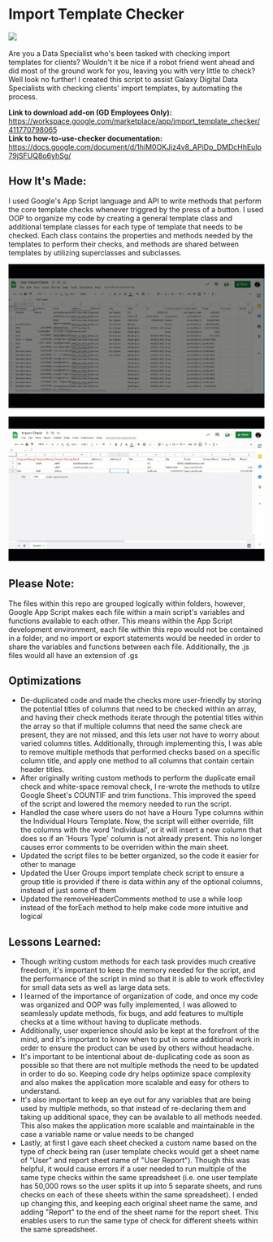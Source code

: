 # Import Template Checker

![](https://media.giphy.com/media/aNqEFrYVnsS52/giphy.gif)

Are you a Data Specialist who's been tasked with checking import templates for clients? Wouldn't it be nice if a robot friend went ahead and did most of the ground work for you, leaving you with very little to check? Well look no further! I created this script to assist Galaxy Digital Data Specialists with checking clients' import templates, by automating the process.

**Link to download add-on (GD Employees Only):** https://workspace.google.com/marketplace/app/import_template_checker/411770798065</br>
**Link to how-to-use-checker documentation:** https://docs.google.com/document/d/1hiM0OKJjz4v8_APiDp_DMDcHhEulp79jSFUQ8o6yhSg/

## How It's Made:
I used Google's App Script language and API to write methods that perform the core template checks whenever triggred by the press of a button. I used OOP to organize my code by creating a general template class and additional template classes for each type of template that needs to be checked. Each class contains the properties and methods needed by the templates to perform their checks, and methods are shared between templates by utilizing superclasses and subclasses. 

![](gifs/importScriptGif.gif)

![](gifs/importProgramsCheckGif.gif)
<br/>

## **Please Note:** 
The files within this repo are grouped logically within folders, however, Google App Script makes each file within a main script's variables and functions available to each other. This means within the App Script development environment, each file within this repo would not be contained in a folder, and no import or export statements would be needed in order to share the variables and functions between each file. Additionally, the .js files would all have an extension of .gs
<br/>

## Optimizations
<ul>
  <li>De-duplicated code and made the checks more user-friendly by storing the potential titles of columns that need to be checked within an array, and having their check methods iterate through the potential titles within the array so that if multiple columns that need the same check are present, they are not missed, and this lets user not have to worry about varied columns titles. Additionally, through implementing this, I was able to remove multiple methods that performed checks based on a specific column title, and apply one method to all columns that contain certain header titles. </li>
  <li>After originally writing custom methods to perform the duplicate email check and white-space removal check, I re-wrote the methods to utilze Google Sheet's COUNTIF and trim functions. This improved the speed of the script and lowered the memory needed to run the script.</li>
  <li>Handled the case where users do not have a Hours Type columns within the Individual Hours Template. Now, the script will either override, fillt the columns with the word 'Individual', or it will insert a new column that does so if an 'Hours Type' column is not already present. This no longer causes error comments to be overriden within the main sheet.
  </li>
  <li>Updated the script files to be better organized, so the code it easier for other to manage
  </li>
  <li>Updated the User Groups import template check script to ensure a group title is provided if there is data within any of the optional columns, instead of just some of them
  </li>
  <li>Updated the removeHeaderComments method to use a while loop instead of the forEach method to help make code more intuitive and logical
  </li>
</ul>


## Lessons Learned:
<ul>
  <li>Though writing custom methods for each task provides much creative freedom, it's important to keep the memory needed for the script, and the performance of the script in mind so that it is able to work effectivley for small data sets as well as large data sets.</li>
  <li>I learned of the importance of organization of code, and once my code was organized and OOP was fully implemented, I was allowed to seamlessly update methods, fix bugs, and add features to multiple checks at a time without having to duplicate methods.</li>
  <li>Additionally, user experience should aslo be kept at the forefront of the mind, and it's important to know when to put in some additional work in order to ensure the product can be used by others without headache.</li>
  <li>It's important to be intentional about de-duplicating code as soon as possible so that there are not multiple methods the need to be updated in order to do so. Keeping code dry helps optimize space complexity and also makes the application more scalable and easy for others to understand.
  </li>
  <li>It's also important to keep an eye out for any variables that are being used by multiple methods, so that instead of re-declaring them and taking up additional space, they can be available to all methods needed. This also makes the application more scalable and maintainable in the case a variable name or value needs to be changed
  </li>
  <li>Lastly, at first I gave each sheet checked a custom name based on the type of check being ran (user template checks would get a sheet name of "User" and report sheet name of "User Report"). Though this was helpful, it would cause errors if a user needed to run multiple of the same type checks within the same spreadsheet (i.e. one user template has 50,000 rows so the user splits it up into 5 separate sheets, and runs checks on each of these sheets within the same spreadsheet). I ended up changing this, and keeping each original sheet name the same, and adding "Report" to the end of the sheet name for the report sheet. This enables users to run the same type of check for different sheets within the same spreadsheet.</li>
</ul>
    
